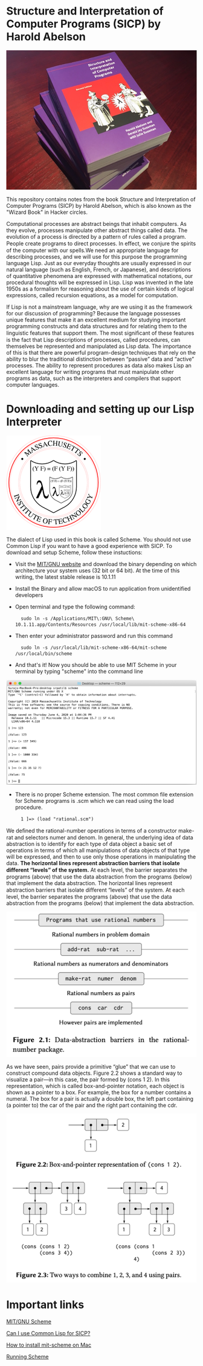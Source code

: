 
# Structure and Interpretation of Computer Programs (SICP) by Harold Abelson 

![alt text](./images/sicp.jpg)

This repository contains notes from the book Structure and Interpretation of Computer Programs (SICP) by Harold Abelson, which is also known as the "Wizard Book" in Hacker circles.

Computational processes are abstract beings that inhabit computers. As they evolve, processes manipulate other abstract things called data. The evolution of a process is directed by a pattern of rules called a program. People create programs to direct processes. In eﬀect, we conjure the spirits of the computer with our spells.We need an appropriate language for describing processes, and we will use for this purpose the programming language Lisp. Just as our everyday thoughts are usually expressed in our natural language (such as English, French, or Japanese), and descriptions of quantitative phenomena are expressed with mathematical notations, our procedural thoughts will be expressed in Lisp. Lisp was invented in the late 1950s as a formalism for reasoning about the use of certain kinds of logical expressions, called recursion equations, as a model for computation.

If Lisp is not a mainstream language, why are we using it as the framework for our discussion of programming? Because the language possesses unique features that make it an excellent medium for studying important programming constructs and data structures and for relating them to the linguistic features that support them. The most signiﬁcant of these features is the fact that Lisp descriptions of processes, called procedures, can themselves be represented and manipulated as Lisp data. The importance of this is that there are powerful program-design techniques that rely on the ability to blur the traditional distinction between “passive” data and “active” processes. The ability to represent procedures as data also makes Lisp an excellent language for writing programs that must manipulate other programs as data, such as the interpreters and compilers that support computer languages.

# Downloading and setting up our Lisp Interpreter

![alt text](./images/scheme.png)

The dialect of Lisp used in this book is called Scheme. You should not use Common Lisp if you want to have a good experience with SICP. To download and setup Scheme, follow these instuctions:

* Visit the [MIT/GNU website](https://www.gnu.org/software/mit-scheme/) and download the binary depending on which architecture your system uses (32 bit or 64 bit). At the time of this writing, the latest stable release is 10.1.11

* Install the Binary and allow macOS to run application from unidentified developers

* Open terminal and type the following command:

		sudo ln -s /Applications/MIT\:GNU\ Scheme\ 10.1.11.app/Contents/Resources /usr/local/lib/mit-scheme-x86-64

* Then enter your administrator password and run this command

		sudo ln -s /usr/local/lib/mit-scheme-x86-64/mit-scheme /usr/local/bin/scheme

* And that's it! Now you should be able to use MIT Scheme in your terminal by typing "scheme" into the command line

![alt text](./images/screenshot_new.png)

* There is no proper Scheme extension. The most common file extension for Scheme programs is .scm which we can read using the load procedure.

		1 ]=> (load "rational.scm")

We deﬁned the rational-number operations in terms of a constructor make-rat and selectors numer and denom. In general, the underlying idea of data abstraction is to identify for each type of data object a basic set of operations in terms of which all manipulations of data objects of that type will be expressed, and then to use only those operations in manipulating the data. **The horizontal lines represent abstraction barriers that isolate diﬀerent “levels” of the system.** At each level, the barrier separates the programs (above) that use the data abstraction from the programs (below) that implement the data abstraction. The horizontal lines represent abstraction barriers that isolate diﬀerent “levels” of the system. At each level, the barrier separates the programs (above) that use the data abstraction from the programs (below) that implement the data abstraction. 

![alt text](./images/rational.png)

As we have seen, pairs provide a primitive “glue” that we can use to construct compound data objects. Figure 2.2 shows a standard way to visualize a pair—in this case, the pair formed by (cons 1 2). In this representation, which is called box-and-pointer notation, each object is shown as a pointer to a box. For example, the box for a number contains a numeral. The box for a pair is actually a double box, the left part containing (a pointer to) the car of the pair and the right part containing the cdr.

![alt text](./images/box-and-pointer.png)

# Important links

[MIT/GNU Scheme](https://www.gnu.org/software/mit-scheme/)

[Can I use Common Lisp for SICP?](https://stackoverflow.com/questions/1159208/can-i-use-common-lisp-for-sicp-or-is-scheme-the-only-option)

[How to install mit-scheme on Mac](https://stackoverflow.com/questions/12322434/how-to-install-mit-scheme-on-mac)

[Running Scheme](http://www.eecs.ucf.edu/~leavens/ui54/WWW/scheme.shtml)


